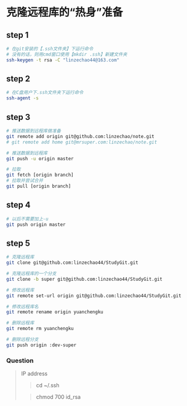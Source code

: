 # 克隆远程库的“热身”准备


## step 1
```bash
# 在git安装的【.ssh文件夹】下运行命令
# 没有的话，则用cmd窗口使用【mkdir .ssh】新建文件夹
ssh-keygen -t rsa -C "linzechao44@163.com"
```


## step 2
```bash
# 在C盘用户下.ssh文件夹下运行命令
ssh-agent -s
```


## step 3
```bash
# 推送数据到远程库做准备
git remote add origin git@github.com:linzechao/note.git
# git remote add home git@mrsuper.com:linzechao/note.git

# 推送数据到远程库
git push -u origin master

# 拉取
git fetch [origin branch]
# 拉取并尝试合并
git pull [origin branch]
```


## step 4
```bash
# 以后不需要加上-u
git push origin master
```


## step 5
```bash
# 克隆远程库
git clone git@github.com:linzechao44/StudyGit.git

# 克隆远程库的一个分支
git clone -b super git@github.com:linzechao44/StudyGit.git

# 修改远程库
git remote set-url origin git@github.com:linzechao44/StudyGit.git

# 修改远程库名
git remote rename origin yuanchengku

# 删除远程库
git remote rm yuanchengku

# 删除远程分支
git push origin :dev-super
```




### Question
> IP address
>
> > cd ~/.ssh
>
> > chmod 700 id_rsa

